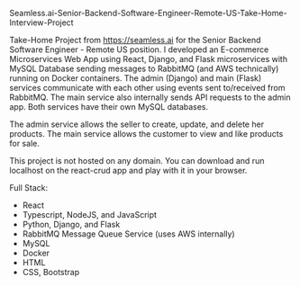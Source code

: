 Seamless.ai-Senior-Backend-Software-Engineer-Remote-US-Take-Home-Interview-Project

Take-Home Project from https://seamless.ai for the Senior Backend Software Engineer - Remote US position. I developed an E-commerce Microservices Web App using React, Django, and Flask microservices with MySQL Database sending messages to RabbitMQ (and AWS technically) running on Docker containers. The admin (Django) and main (Flask) services communicate with each other using events sent to/received from RabbitMQ. The main service also internally sends API requests to the admin app. Both services have their own MySQL databases. 

The admin service allows the seller to create, update, and delete her products. The main service allows the customer to view and like products for sale. 

This project is not hosted on any domain. You can download and run localhost on the react-crud app and play with it in your browser.

Full Stack: 
- React
- Typescript, NodeJS, and JavaScript
- Python, Django, and Flask
- RabbitMQ Message Queue Service (uses AWS internally)
- MySQL 
- Docker
- HTML
- CSS, Bootstrap
